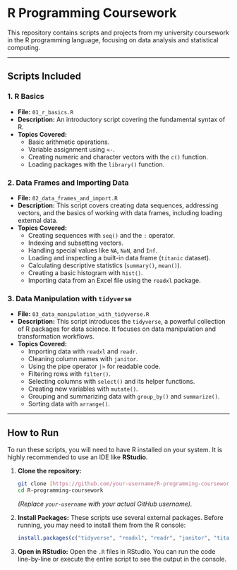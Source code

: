 # R Programming Coursework

This repository contains scripts and projects from my university coursework in the R programming language, focusing on data analysis and statistical computing.

---

## Scripts Included

### 1. R Basics
* **File:** `01_r_basics.R`
* **Description:** An introductory script covering the fundamental syntax of R.
* **Topics Covered:**
    * Basic arithmetic operations.
    * Variable assignment using `<-`.
    * Creating numeric and character vectors with the `c()` function.
    * Loading packages with the `library()` function.

### 2. Data Frames and Importing Data
* **File:** `02_data_frames_and_import.R`
* **Description:** This script covers creating data sequences, addressing vectors, and the basics of working with data frames, including loading external data.
* **Topics Covered:**
    * Creating sequences with `seq()` and the `:` operator.
    * Indexing and subsetting vectors.
    * Handling special values like `NA`, `NaN`, and `Inf`.
    * Loading and inspecting a built-in data frame (`titanic` dataset).
    * Calculating descriptive statistics (`summary()`, `mean()`).
    * Creating a basic histogram with `hist()`.
    * Importing data from an Excel file using the `readxl` package.

### 3. Data Manipulation with `tidyverse`
* **File:** `03_data_manipulation_with_tidyverse.R`
* **Description:** This script introduces the `tidyverse`, a powerful collection of R packages for data science. It focuses on data manipulation and transformation workflows.
* **Topics Covered:**
    * Importing data with `readxl` and `readr`.
    * Cleaning column names with `janitor`.
    * Using the pipe operator `|>` for readable code.
    * Filtering rows with `filter()`.
    * Selecting columns with `select()` and its helper functions.
    * Creating new variables with `mutate()`.
    * Grouping and summarizing data with `group_by()` and `summarize()`.
    * Sorting data with `arrange()`.

---

## How to Run

To run these scripts, you will need to have R installed on your system. It is highly recommended to use an IDE like **RStudio**.

1.  **Clone the repository:**
    ```bash
    git clone [https://github.com/your-username/R-programming-coursework.git](https://github.com/your-username/R-programming-coursework.git)
    cd R-programming-coursework
    ```
    *(Replace `your-username` with your actual GitHub username).*

2.  **Install Packages:**
    These scripts use several external packages. Before running, you may need to install them from the R console:
    ```R
    install.packages(c("tidyverse", "readxl", "readr", "janitor", "titanic"))
    ```

3.  **Open in RStudio:**
    Open the `.R` files in RStudio. You can run the code line-by-line or execute the entire script to see the output in the console.
